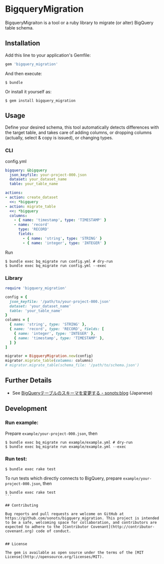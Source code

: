 # BigqueryMigration

BigqueryMigraiton is a tool or a ruby library to migrate (or alter) BigQuery table schema.

## Installation

Add this line to your application's Gemfile:

```ruby
gem 'bigquery_migration'
```

And then execute:

    $ bundle

Or install it yourself as:

    $ gem install bigquery_migration

## Usage

Define your desired schema, this tool automatically detects differences with the target table, and takes care of adding columns, or dropping columns (actually, select & copy is issued), or changing types.

### CLI

config.yml

```yaml
bigquery: &bigquery
  json_keyfile: your-project-000.json
  dataset: your_dataset_name
  table: your_table_name

actions:
- action: create_dataset
  <<: *bigquery
- action: migrate_table
  <<: *bigquery
  columns:
    - { name: 'timestamp', type: 'TIMESTAMP' }
    - name: 'record'
      type: 'RECORD'
      fields:
        - { name: 'string', type: 'STRING' }
        - { name: 'integer', type: 'INTEGER' }
```

Run

```
$ bundle exec bq_migrate run config.yml # dry-run
$ bundle exec bq_migrate run config.yml --exec
```

### Library

```ruby
require 'bigquery_migration'

config = {
  json_keyfile: '/path/to/your-project-000.json'
  dataset: 'your_dataset_name'
  table: 'your_table_name'
}
columns = [
  { name: 'string', type: 'STRING' },
  { name: 'record', type: 'RECORD', fields: [
    { name: 'integer', type: 'INTEGER' },
    { name: 'timestamp', type: 'TIMESTAMP' },
  ] }
]

migrator = BigqueryMigration.new(config)
migrator.migrate_table(columns: columns)
# migrator.migrate_table(schema_file: '/path/to/schema.json')
```

## Further Details

* See [BigQueryテーブルのスキーマを変更する - sonots:blog](http://blog.livedoor.jp/sonots/archives/47294596.html) (Japanese)

## Development

### Run example:

Prepare `example/your-project-000.json`, then

```
$ bundle exec bq_migrate run example/example.yml # dry-run
$ bundle exec bq_migrate run example/example.yml --exec
```

### Run test:

```
$ bundle exec rake test
```

To run tests which directly connects to BigQuery, prepare `example/your-project-000.json`, then

````
$ bundle exec rake test
```

## Contributing

Bug reports and pull requests are welcome on GitHub at https://github.com/sonots/bigquery_migration. This project is intended to be a safe, welcoming space for collaboration, and contributors are expected to adhere to the [Contributor Covenant](http://contributor-covenant.org) code of conduct.


## License

The gem is available as open source under the terms of the [MIT License](http://opensource.org/licenses/MIT).

